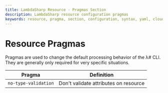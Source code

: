 ```yaml
---
title: LambdaSharp Resource - Pragmas Section
description: LambdaSharp resource configuration pragmas
keywords: resource, pragma, section, configuration, syntax, yaml, cloudformation
---
```

# Resource Pragmas

Pragmas are used to change the default processing behavior of the λ# CLI. They are generally only required for very specific situations.

|Pragma                                 |Definition                           |
|---------------------------------------|-------------------------------------|
|`no-type-validation`                   |Don't validate attributes on resource|
